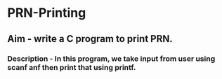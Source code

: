 # PRN-Printing
## Aim - write a C program to print PRN.
### Description - In this program, we take input from user using scanf anf then print that using printf.
